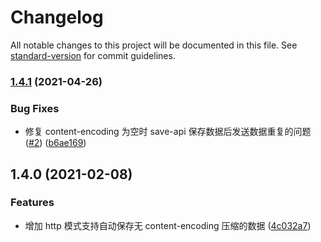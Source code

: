 # Changelog

All notable changes to this project will be documented in this file. See [standard-version](https://github.com/conventional-changelog/standard-version) for commit guidelines.

### [1.4.1](https://github.com/lzwme/simple-mock/compare/v1.4.0...v1.4.1) (2021-04-26)


### Bug Fixes

* 修复 content-encoding 为空时 save-api 保存数据后发送数据重复的问题([#2](https://github.com/lzwme/simple-mock/issues/2)) ([b6ae169](https://github.com/lzwme/simple-mock/commit/b6ae169699d90f02cde1ab54844d3c5fd8ca7b8e))

## 1.4.0 (2021-02-08)


### Features

* 增加 http 模式支持自动保存无 content-encoding 压缩的数据 ([4c032a7](https://github.com/lzwme/simple-mock/commit/4c032a72988ec634f1fa5439cfcb0dea746187c0))
